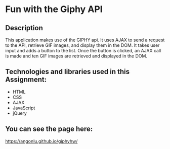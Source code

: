 # Fun with the Giphy API
## Description

This application makes use of the GIPHY api. It uses AJAX to send a request to the API, retrieve GIF images, and display them in the DOM. It takes user input and adds a button to the list. Once the button is clicked, an AJAX call is made and ten GIF images are retrieved and displayed in the DOM. 

## Technologies and libraries used in this Assignment:

* HTML
* CSS
* AJAX
* JavaScript
* jQuery

## You can see the page here:
https://angonlu.github.io/giphyhw/